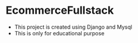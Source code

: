 # EcommerceFullstack
- This project is created using Django and Mysql
- This is only for educational purpose
